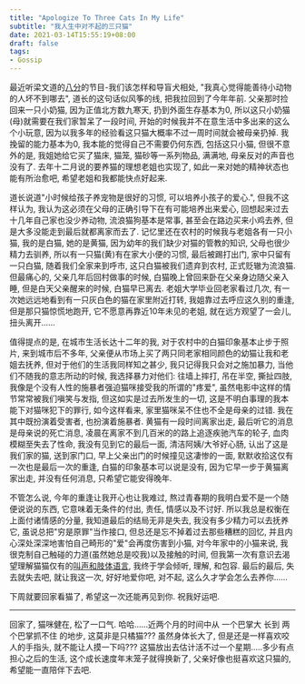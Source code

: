 ```yaml
---
title: "Apologize To Three Cats In My Life"
subtitle: "我人生中对不起的三只猫"
date: 2021-03-14T15:55:19+08:00
draft: false
tags:
- Gossip
---
```


最近听梁文道的[八分](https://vistopia.com.cn)的节目-我们该怎样和导盲犬相处, "我真心觉得能善待小动物的人坏不到哪去", 道长的这句话似风筝的线, 把我拉回到了今年年前. 父亲那时捡回来一只小奶猫, 因为正值北方数九寒天, 扔到外面生存基本为0, 所以这只小奶猫(母)就需要在我们家暂呆了一段时间, 开始的时候我并不在意生活中多出来的这么个小玩意, 因为以我多年的经验看这只猫大概率不过一周时间就会被母亲扔掉. 我挽留的能力基本为0, 我本能的觉得自己不需要仍何东西, 包括这只小猫, 但很不意外的是, 我姐她给它买了猫床, 猫笼, 猫砂等一系列物品, 满满地, 母亲反对的声音也没有了. 去年十二月说的要养猫的理想老姐也实现了, 如此一来对她的精神状态也能有所治愈吧, 希望老姐和我都能快点好起来.

<!--more-->

道长说道"小时候给孩子养宠物是很好的习惯, 可以培养小孩子的爱心.", 但我不这样认为, 我认为这必须在父母的正确引导下在有可能培养出来爱心, 回想起来过去十几年自己家也没少养动物, 流浪猫狗基本是常事, 甚至会在路边买来小鸡去养, 但是大多没能走到最后就都离家而去了. 记忆里还在农村的时候我与老姐各有一只小猫, 我的是白猫, 她的是黄猫, 因为幼年的我们缺少对猫的管教的知识, 父母也很少精力去驯养, 所以有一只猫(黄)有在家大小便的习惯, 最后被踢打出门, 家中只留有一只白猫, 随着我们全家来到呼市, 这只白猫被我们遗弃到农村, 正式贬辙为流浪猫. 但最痛心的, 父亲几年后回村做事的时候, 白猫晚上曾回来卧在父亲身边随父亲入睡, 但是白天父亲醒来的时候, 白猫早已离去. 老姐大学毕业回老家看过几次, 有一次她远远地看到有一只灰白色的猫在家里附近打转, 我姐靠过去呼应这久别的重逢, 但是那只猫惊慌地跑开, 它不愿意再靠近10年未见的老姐, 就在远方观望了一会儿, 扭头离开......

值得提点的是, 在城市生活长达十二年的我, 对于农村中的白猫印象基本止步于照片, 来到城市后不多年, 父亲便从市场上买了两只同老家相同颜色的幼猫让我和老姐去抚养, 但对于他们的生活我同样知之甚少, 我只记得我只会对之施加暴力, 当他们不随我的意志所动的时候, 我选择暴力对他们: 往墙上摔打, 吊在半空, 撕扯四肢, 我像是个没有人性的施暴者强迫猫咪接受我的所谓的"疼爱", 虽然电影中这样的情节常常被我们嗔笑与发指, 但这如实是过去所发生的一切, 这是不明白事理的我本能下对猫咪犯下的罪行, 如今这样看来, 家里猫咪呆不住也不全是母亲的过错. 我在其中既扮演着受害者, 也扮演着施暴者. 黄猫有一段时间离家出走, 最后听它的消息是母亲说的死亡消息, 凌晨在离家不到几百米的的路上追逐疾驰汽车的轮子, 血肉模糊至失去了性命, 我没有见到它的最后一面, 清洁阿姨/大爷好心肠, 认出了这是我们家的猫, 送到家门口, 早上父亲出门的时候撞见这凄惨的一面, 默默收拾这仅有一次也是最后一次的重逢, 白猫的印象基本可以说是没有, 因为它早一步于黄猫离家出走, 并没有任何消息, 只希望它能安得晚年.

不管怎么说, 今年的重逢让我开心也让我难过, 熬过青春期的我明白爱不是一个随便说说的东西, 它意味着无条件的付出, 责任, 情感以及不讨好. 所以我总是权衡在上面付诸情感的分量, 我知道最后的结局无非是失去, 我没有多少精力可以去抚养它, 虽说总把"穷是原罪"当作接口, 但总还是忘不掉着过去那些糟糕的回忆, 并且内心深处深深地害怕自己畸形的"爱"会再度伤害到小猫, 对今年家中的小猫来说, 我很克制自己触碰的力道(虽然她总是咬我)以及接触的时间, 但我第一次有意识去渴望理解猫猫仅有的[叫声和肢体语言](https://www.zhihu.com/question/23816740), 我终于学会倾听, 理解, 和包容. 最后的最后, 失去就失去吧, 就让我这一次, 好好地爱你吧, 对不起, 这么久才学会怎么去养你......

下周就要回家看猫了, 希望这一次还能再见到你. 祝我好运吧.

---

回家了, 猫咪健在, 松了一口气. 哈哈......近两个月的时间中从 一个巴掌大 长到 两个巴掌抓不住 的地步, 这莫非是只橘猫??? 虽然身体长大了, 但是还是一样喜欢咬人的手指头, 就不能让人摸一下吗??? 这猫放出去估计活不过一个星期.....多少有点担心之后的生活, 这个成长速度年末笼子就得换新了, 父亲好像也挺喜欢这只猫的, 希望能一直陪伴下去吧.
